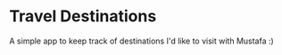# Travel Destinations

A simple app to keep track of destinations I'd like to visit with Mustafa :)
